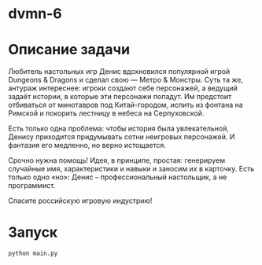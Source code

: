 # dvmn-6

# Описание задачи

Любитель настольных игр Денис вдохновился популярной игрой Dungeons & Dragons и сделал свою — Метро & Монстры. Суть та же, антураж интереснее: игроки создают себе персонажей, а ведущий задаёт истории, в которые эти персонажи попадут. Им предстоит отбиваться от минотавров под Китай-городом, испить из фонтана на Римской и покорить лестницу в небеса на Серпуховской.

Есть только одна проблема: чтобы история была увлекательной, Денису приходится придумывать сотни неигровых персонажей. И фантазия его медленно, но верно истощается.

Срочно нужна помощь! Идея, в принципе, простая: генерируем случайные имя, характеристики и навыки и заносим их в карточку. Есть только одно «но»: Денис – профессиональный настольщик, а не программист.

Спасите российскую игровую индустрию!


# Запуск
```
python main.py
```
